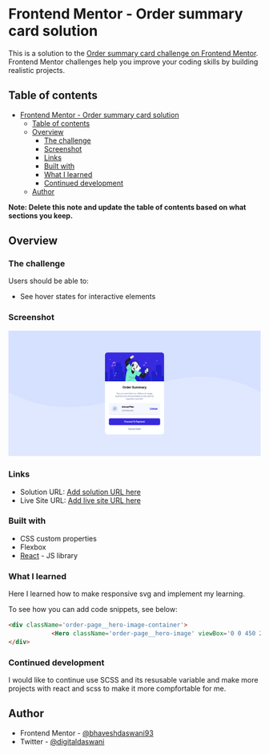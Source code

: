 # Frontend Mentor - Order summary card solution

This is a solution to the [Order summary card challenge on Frontend Mentor](https://www.frontendmentor.io/challenges/order-summary-component-QlPmajDUj). Frontend Mentor challenges help you improve your coding skills by building realistic projects. 

## Table of contents

- [Frontend Mentor - Order summary card solution](#frontend-mentor---order-summary-card-solution)
  - [Table of contents](#table-of-contents)
  - [Overview](#overview)
    - [The challenge](#the-challenge)
    - [Screenshot](#screenshot)
    - [Links](#links)
    - [Built with](#built-with)
    - [What I learned](#what-i-learned)
    - [Continued development](#continued-development)
  - [Author](#author)


**Note: Delete this note and update the table of contents based on what sections you keep.**

## Overview

### The challenge

Users should be able to:

- See hover states for interactive elements

### Screenshot

![](./screenshot.png)

### Links

- Solution URL: [Add solution URL here](https://github.com/bhaveshdaswani93/frontend-mentor-order-component)
- Live Site URL: [Add live site URL here](https://frontend-mentor-order-component.vercel.app)



### Built with

- CSS custom properties
- Flexbox
- [React](https://reactjs.org/) - JS library


### What I learned

Here I learned how to make responsive svg and implement my learning.

To see how you can add code snippets, see below:

```html
<div className='order-page__hero-image-container'>
            <Hero className='order-page__hero-image' viewBox='0 0 450 220' />
</div>
```

### Continued development

I would like to continue use SCSS and its resusable variable and make more projects with react and scss to make it more compfortable for me.



## Author

- Frontend Mentor - [@bhaveshdaswani93](https://www.frontendmentor.io/profile/bhaveshdaswani93)
- Twitter - [@digitaldaswani](https://www.twitter.com/digitaldaswani)




